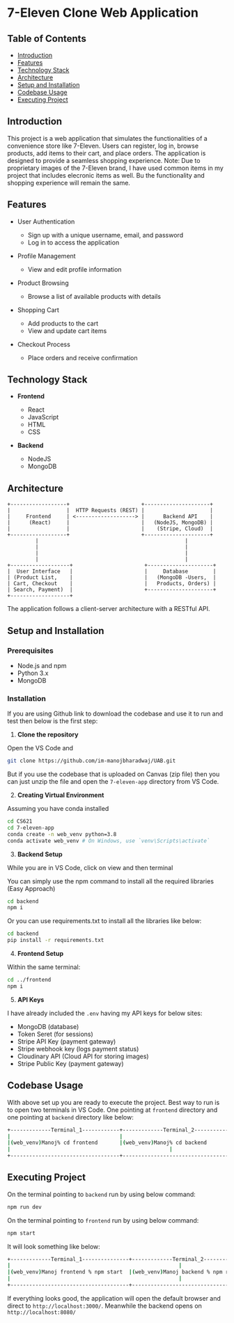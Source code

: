 # 7-Eleven Clone Web Application

## Table of Contents

- [Introduction](#introduction)
- [Features](#features)
- [Technology Stack](#technology-stack)
- [Architecture](#architecture)
- [Setup and Installation](#setup-and-installation)
- [Codebase Usage](#codebase-usage)
- [Executing Project](#executing-project)


## Introduction

This project is a web application that simulates the functionalities of a convenience store like 7-Eleven. Users can register, log in, browse products, add items to their cart, and place orders. The application is designed to provide a seamless shopping experience. Note: Due to proprietary images of the 7-Eleven brand, I have used common items in my project that includes elecronic items as well. Bu the functionality and shopping experience will remain the same.

## Features

- User Authentication
  - Sign up with a unique username, email, and password
  - Log in to access the application

- Profile Management
  - View and edit profile information

- Product Browsing
  - Browse a list of available products with details

- Shopping Cart
  - Add products to the cart
  - View and update cart items

- Checkout Process
  - Place orders and receive confirmation

## Technology Stack

- **Frontend**
  - React
  - JavaScript
  - HTML
  - CSS

- **Backend**
  - NodeJS
  - MongoDB

## Architecture
```
+------------------+                       +---------------------+
|                  |  HTTP Requests (REST) |                     |
|     Frontend     | <-------------------> |      Backend API    |
|      (React)     |                       |   (NodeJS, MongoDB) |
|                  |                       |    (Stripe, Cloud)  |
+------------------+                       +---------------------+
         |                                               |
         |                                               |
         |                                               |
         |                                               |
+-------------------+                       +---------------------+
|  User Interface   |                       |     Database        |
| (Product List,    |                       |   (MongoDB -Users,  |
| Cart, Checkout    |                       |   Products, Orders) |
| Search, Payment)  |                       +---------------------+
+-------------------+                       

```
The application follows a client-server architecture with a RESTful API.


## Setup and Installation

### Prerequisites

- Node.js and npm
- Python 3.x
- MongoDB

### Installation

If you are using Github link to download the codebase and use it to run and test then below is the first step:

1. **Clone the repository**

Open the VS Code and
 ```sh
 git clone https://github.com/im-manojbharadwaj/UAB.git
 ```

But if you use the codebase that is uploaded on Canvas (zip file) then you can just unzip the file and open the `7-eleven-app` directory from VS Code.

2. **Creating Virtual Environment**

Assuming you have conda installed
 ```sh
 cd CS621
 cd 7-eleven-app
 conda create -n web_venv python=3.8
 conda activate web_venv # On Windows, use `venv\Scripts\activate`
 ```

3. **Backend Setup**

While you are in VS Code, click on view and then terminal

You can simply use the npm command to install all the required libraries (Easy Approach)
 ```sh
 cd backend
 npm i
 ```

Or you can use requirements.txt to install all the libraries like below: 
 ```sh
 cd backend
 pip install -r requirements.txt
 ```

4. **Frontend Setup**

Within the same terminal:
 ```sh
 cd ../frontend
 npm i
 ```

5. **API Keys**

I have already included the `.env` having my API keys for below sites:
-   MongoDB (database)
-   Token Seret (for sessions)
-   Stripe API Key (payment gateway)
-   Stripe webhook key (logs payment status)
-   Cloudinary API (Cloud API for storing images)
-   Stripe Public Key (payment gateway)

## Codebase Usage

With above set up you are ready to execute the project. Best way to run is to open two terminals in VS Code. One pointing at `frontend` directory and one pointing at `backend` directory like below:
 ```sh
 +-------------Terminal_1------------+-------------Terminal_2-----------+
 |                                   |                                  |
 |(web_venv)Manoj% cd frontend       |(web_venv)Manoj% cd backend       |
 |									                 |						 	                    |
 +-----------------------------------+----------------------------------+
 ```

## Executing Project

On the terminal pointing to `backend` run by using below command:
 ```sh
 npm run dev
 ```
On the terminal pointing to `frontend` run by using below command:
 ```sh
 npm start
 ```

 It will look something like below:
  ```sh
  +-------------Terminal_1---------------+-------------Terminal_2--------------------+
  |									                     |								                           |
  |(web_venv)Manoj frontend % npm start  |(web_venv)Manoj backend % npm run dev      |
  |									                     |									                         |
  +--------------------------------------+-------------------------------------------+
  ```

If everything looks good, the application will open the default browser and direct to  `http://localhost:3000/`. Meanwhile the backend opens on `http://localhost:8080/`